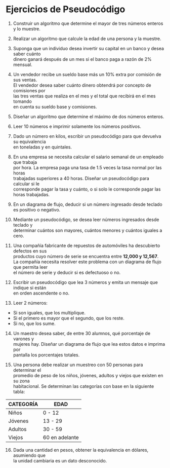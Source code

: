 # Ejercicios de Pseudocódigo

1. Construir un algoritmo que determine el mayor de tres números enteros y lo muestre.  

2. Realizar un algoritmo que calcule la edad de una persona y la muestre.  

3. Suponga que un individuo desea invertir su capital en un banco y desea saber cuánto  
dinero ganará después de un mes si el banco paga a razón de 2% mensual.  

4. Un vendedor recibe un sueldo base más un 10% extra por comisión de sus ventas.  
El vendedor desea saber cuánto dinero obtendrá por concepto de comisiones por  
las tres ventas que realiza en el mes y el total que recibirá en el mes tomando  
en cuenta su sueldo base y comisiones.  

5. Diseñar un algoritmo que determine el máximo de dos números enteros.  

6. Leer 10 números e imprimir solamente los números positivos.  

7. Dado un número en kilos, escribir un pseudocódigo para que devuelva su equivalencia  
en toneladas y en quintales.  

8. En una empresa se necesita calcular el salario semanal de un empleado que trabaja  
por hora. La empresa paga una tasa de 1.5 veces la tasa normal por las horas  
trabajadas superiores a 40 horas. Diseñar un pseudocódigo para calcular si le  
corresponde pagar la tasa y cuánto, o si solo le corresponde pagar las horas trabajadas.  

9. En un diagrama de flujo, deducir si un número ingresado desde teclado es positivo o negativo.  

10. Mediante un pseudocódigo, se desea leer números ingresados desde teclado y  
determinar cuántos son mayores, cuántos menores y cuántos iguales a cero.  

11. Una compañía fabricante de repuestos de automóviles ha descubierto defectos en sus  
productos cuyo número de serie se encuentra entre **12,000 y 12,567**.  
La compañía necesita resolver este problema con un diagrama de flujo que permita leer  
el número de serie y deducir si es defectuoso o no.  

12. Escribir un pseudocódigo que lea 3 números y emita un mensaje que indique si están  
en orden ascendente o no.  

13. Leer 2 números:  
- Si son iguales, que los multiplique.  
- Si el primero es mayor que el segundo, que los reste.  
- Si no, que los sume.  

14. Un maestro desea saber, de entre 30 alumnos, qué porcentaje de varones y  
mujeres hay. Diseñar un diagrama de flujo que lea estos datos e imprima por  
pantalla los porcentajes totales.  

15. Una persona debe realizar un muestreo con 50 personas para determinar el  
promedio de peso de los niños, jóvenes, adultos y viejos que existen en su zona  
habitacional. Se determinan las categorías con base en la siguiente tabla:  

| **CATEGORÍA** | **EDAD** |
|--------------|---------|
| Niños       | 0 - 12  |
| Jóvenes     | 13 - 29 |
| Adultos     | 30 - 59 |
| Viejos      | 60 en adelante |

16. Dada una cantidad en pesos, obtener la equivalencia en dólares, asumiendo que  
la unidad cambiaria es un dato desconocido.  
